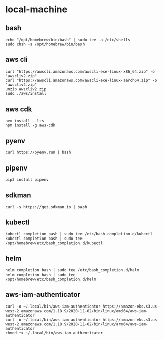 # local-machine

## bash
```
echo "/opt/homebrew/bin/bash" | sudo tee -a /etc/shells
sudo chsh -s /opt/homebrew/bin/bash
```

## aws cli
```
curl "https://awscli.amazonaws.com/awscli-exe-linux-x86_64.zip" -o "awscliv2.zip"
curl "https://awscli.amazonaws.com/awscli-exe-linux-aarch64.zip" -o "awscliv2.zip"
unzip awscliv2.zip
sudo ./aws/install
```

## aws cdk
```
nvm install --lts
npm install -g aws-cdk
```

## pyenv
```
curl https://pyenv.run | bash
```

## pipenv
```
pip3 install pipenv
```

## sdkman
```
curl -s https://get.sdkman.io | bash
```

## kubectl
```
kubectl completion bash | sudo tee /etc/bash_completion.d/kubectl
kubectl completion bash | sudo tee /opt/homebrew/etc/bash_completion.d/kubectl
```

## helm
```
helm completion bash | sudo tee /etc/bash_completion.d/helm
helm completion bash | sudo tee /opt/homebrew/etc/bash_completion.d/helm
```

## aws-iam-authenticator
```
curl -o ~/.local/bin/aws-iam-authenticator https://amazon-eks.s3.us-west-2.amazonaws.com/1.18.9/2020-11-02/bin/linux/amd64/aws-iam-authenticator
curl -o ~/.local/bin/aws-iam-authenticator https://amazon-eks.s3.us-west-2.amazonaws.com/1.18.9/2020-11-02/bin/linux/arm64/aws-iam-authenticator
chmod +x ~/.local/bin/aws-iam-authenticator
```
